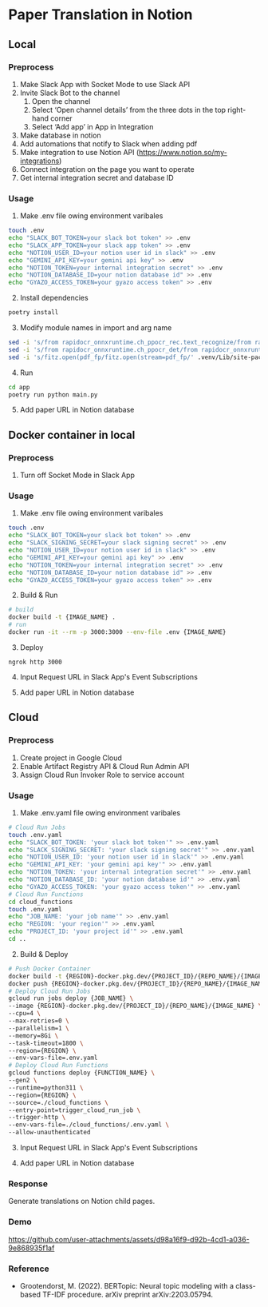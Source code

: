 # Paper Translation in Notion

## Local
### Preprocess
1. Make Slack App with Socket Mode to use Slack API
2. Invite Slack Bot to the channel
    1. Open the channel
    2. Select ‘Open channel details’ from the three dots in the top right-hand corner
    3. Select ‘Add app’ in App in Integration
3. Make database in notion
4. Add automations that notify to Slack when adding pdf
5. Make integration to use Notion API (https://www.notion.so/my-integrations)
6. Connect integration on the page you want to operate
7. Get internal integration secret and database ID

### Usage
1. Make .env file owing environment varibales
```bash
touch .env
echo "SLACK_BOT_TOKEN=your slack bot token" >> .env
echo "SLACK_APP_TOKEN=your slack app token" >> .env
echo "NOTION_USER_ID=your notion user id in slack" >> .env
echo "GEMINI_API_KEY=your gemini api key" >> .env
echo "NOTION_TOKEN=your internal integration secret" >> .env
echo "NOTION_DATABASE_ID=your notion database id" >> .env
echo "GYAZO_ACCESS_TOKEN=your gyazo access token" >> .env
```

2. Install dependencies
```bash
poetry install
```

3. Modify module names in import and arg name
```bash
sed -i 's/from rapidocr_onnxruntime.ch_ppocr_rec.text_recognize/from rapidocr_onnxruntime.ch_ppocr_v3_rec.text_recognize/' .venv/Lib/site-packages/cnocr/ppocr/rapid_recognizer.py
sed -i 's/from rapidocr_onnxruntime.ch_ppocr_det/from rapidocr_onnxruntime.ch_ppocr_v3_det/' .venv/Lib/site-packages/cnstd/ppocr/rapid_detector.py
sed -i 's/fitz.open(pdf_fp/fitz.open(stream=pdf_fp/' .venv/Lib/site-packages/pix2text/pix_to_text.py
```

4. Run
```bash
cd app
poetry run python main.py
```

5. Add paper URL in Notion database

## Docker container in local
### Preprocess
1. Turn off Socket Mode in Slack App

### Usage
1. Make .env file owing environment varibales
```bash
touch .env
echo "SLACK_BOT_TOKEN=your slack bot token" >> .env
echo "SLACK_SIGNING_SECRET=your slack signing secret" >> .env
echo "NOTION_USER_ID=your notion user id in slack" >> .env
echo "GEMINI_API_KEY=your gemini api key" >> .env
echo "NOTION_TOKEN=your internal integration secret" >> .env
echo "NOTION_DATABASE_ID=your notion database id" >> .env
echo "GYAZO_ACCESS_TOKEN=your gyazo access token" >> .env
```

2. Build & Run
```bash
# build
docker build -t {IMAGE_NAME} .
# run
docker run -it --rm -p 3000:3000 --env-file .env {IMAGE_NAME}
```

3. Deploy
```
ngrok http 3000
```

4. Input Request URL in Slack App's Event Subscriptions

5. Add paper URL in Notion database

## Cloud
### Preprocess
1. Create project in Google Cloud
2. Enable Artifact Registry API & Cloud Run Admin API
3. Assign Cloud Run Invoker Role to service account

### Usage
1. Make .env.yaml file owing environment varibales
```bash
# Cloud Run Jobs
touch .env.yaml
echo "SLACK_BOT_TOKEN: 'your slack bot token'" >> .env.yaml
echo "SLACK_SIGNING_SECRET: 'your slack signing secret'" >> .env.yaml
echo "NOTION_USER_ID: 'your notion user id in slack'" >> .env.yaml
echo "GEMINI_API_KEY: 'your gemini api key'" >> .env.yaml
echo "NOTION_TOKEN: 'your internal integration secret'" >> .env.yaml
echo "NOTION_DATABASE_ID: 'your notion database id'" >> .env.yaml
echo "GYAZO_ACCESS_TOKEN: 'your gyazo access token'" >> .env.yaml
# Cloud Run Functions
cd cloud_functions
touch .env.yaml
echo "JOB_NAME: 'your job name'" >> .env.yaml
echo "REGION: 'your region'" >> .env.yaml
echo "PROJECT_ID: 'your project id'" >> .env.yaml
cd ..
```

2. Build & Deploy
```bash
# Push Docker Container
docker build -t {REGION}-docker.pkg.dev/{PROJECT_ID}/{REPO_NAME}/{IMAGE_NAME}
docker push {REGION}-docker.pkg.dev/{PROJECT_ID}/{REPO_NAME}/{IMAGE_NAME}
# Deploy Cloud Run Jobs
gcloud run jobs deploy {JOB_NAME} \
--image {REGION}-docker.pkg.dev/{PROJECT_ID}/{REPO_NAME}/{IMAGE_NAME} \
--cpu=4 \
--max-retries=0 \
--parallelism=1 \
--memory=8Gi \
--task-timeout=1800 \
--region={REGION} \
--env-vars-file=.env.yaml
# Deploy Cloud Run Functions
gcloud functions deploy {FUNCTION_NAME} \
--gen2 \
--runtime=python311 \
--region={REGION} \
--source=./cloud_functions \
--entry-point=trigger_cloud_run_job \
--trigger-http \
--env-vars-file=./cloud_functions/.env.yaml \
--allow-unauthenticated
```

3. Input Request URL in Slack App's Event Subscriptions

4. Add paper URL in Notion database

### Response
Generate translations on Notion child pages.

### Demo
https://github.com/user-attachments/assets/d98a16f9-d92b-4cd1-a036-9e868935f1af

### Reference
- Grootendorst, M. (2022). BERTopic: Neural topic modeling with a class-based TF-IDF procedure. arXiv preprint arXiv:2203.05794.
